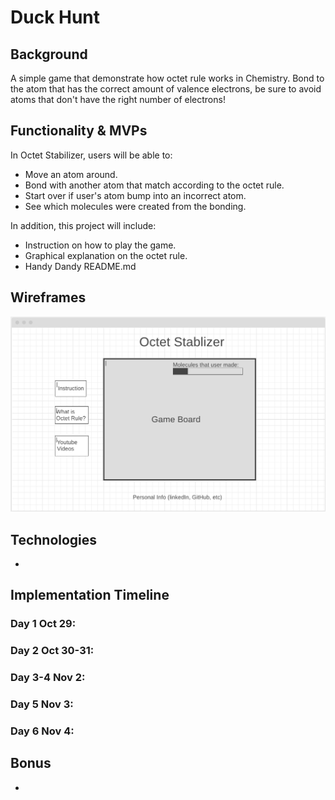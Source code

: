 # Duck Hunt

## Background
A simple game that demonstrate how octet rule works in Chemistry. Bond to the atom that has the correct amount of valence electrons, be sure to avoid atoms that don't have the right number of electrons!

## Functionality & MVPs
In Octet Stabilizer, users will be able to:
- Move an atom around.
- Bond with another atom that match according to the octet rule.
- Start over if user's atom bump into an incorrect atom.
- See which molecules were created from the bonding.

In addition, this project will include:
- Instruction on how to play the game.
- Graphical explanation on the octet rule.
- Handy Dandy README.md

## Wireframes
![webframe](https://raw.githubusercontent.com/Yu-HuanWu/Octet_stabilizer/main/webframe.png)

## Technologies
- 

## Implementation Timeline
### Day 1 Oct 29: 

### Day 2 Oct 30-31: 

### Day 3-4 Nov 2: 

### Day 5 Nov 3: 

### Day 6 Nov 4: 


## Bonus
- 